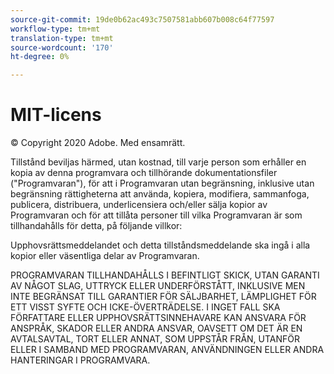 ```yaml
---
source-git-commit: 19de0b62ac493c7507581abb607b008c64f77597
workflow-type: tm+mt
translation-type: tm+mt
source-wordcount: '170'
ht-degree: 0%

---
```

# MIT-licens

© Copyright 2020 Adobe. Med ensamrätt.

Tillstånd beviljas härmed, utan kostnad, till varje person som erhåller en kopia
av denna programvara och tillhörande dokumentationsfiler (&quot;Programvaran&quot;), för att
i Programvaran utan begränsning, inklusive utan begränsning rättigheterna
att använda, kopiera, modifiera, sammanfoga, publicera, distribuera, underlicensiera och/eller sälja
kopior av Programvaran och för att tillåta personer till vilka Programvaran är
som tillhandahålls för detta, på följande villkor:

Upphovsrättsmeddelandet och detta tillståndsmeddelande ska ingå i alla
kopior eller väsentliga delar av Programvaran.

PROGRAMVARAN TILLHANDAHÅLLS I BEFINTLIGT SKICK, UTAN GARANTI AV NÅGOT SLAG, UTTRYCK ELLER
UNDERFÖRSTÅTT, INKLUSIVE MEN INTE BEGRÄNSAT TILL GARANTIER FÖR SÄLJBARHET,
LÄMPLIGHET FÖR ETT VISST SYFTE OCH ICKE-ÖVERTRÄDELSE. I INGET FALL SKA
FÖRFATTARE ELLER UPPHOVSRÄTTSINNEHAVARE KAN ANSVARA FÖR ANSPRÅK, SKADOR ELLER ANDRA
ANSVAR, OAVSETT OM DET ÄR EN AVTALSAVTAL, TORT ELLER ANNAT, SOM UPPSTÅR FRÅN,
UTANFÖR ELLER I SAMBAND MED PROGRAMVARAN, ANVÄNDNINGEN ELLER ANDRA HANTERINGAR I
PROGRAMVARA.
